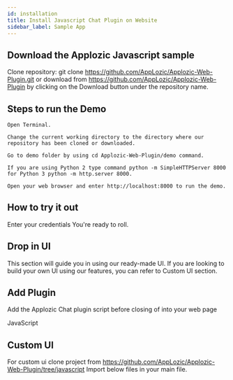 ```yaml
---
id: installation
title: Install Javascript Chat Plugin on Website
sidebar_label: Sample App
---
```



## Download the Applozic Javascript sample

Clone repository: git clone https://github.com/AppLozic/Applozic-Web-Plugin.git
or download from https://github.com/AppLozic/Applozic-Web-Plugin by clicking on the Download button under the repository name.

## Steps to run the Demo

```
Open Terminal.

Change the current working directory to the directory where our repository has been cloned or downloaded.

Go to demo folder by using cd Applozic-Web-Plugin/demo command.

If you are using Python 2 type command python -m SimpleHTTPServer 8000
for Python 3 python -m http.server 8000.

Open your web browser and enter http://localhost:8000 to run the demo.
```

## How to try it out

Enter your credentials
You're ready to roll.

## Drop in UI

This section will guide you in using our ready-made UI. If you are looking to build your own UI using our features, you can refer to Custom UI section.

## Add Plugin

Add the Applozic Chat plugin script before closing of </body> into your web page

JavaScript
<script type="text/javascript">
   (function(d, m){var s, h;       
   s = document.createElement("script");
   s.type = "text/javascript";
   s.async=true;
   s.src="https://apps.applozic.com/sidebox.app";
   h=document.getElementsByTagName('head')[0];
   h.appendChild(s);
   window.applozic=m;
   m.init=function(t){m._globals=t;}})(document, window.applozic || {});
</script>

## Custom UI

For custom ui clone project from https://github.com/AppLozic/Applozic-Web-Plugin/tree/javascript
Import below files in your main file.
<script type="text/javascript" src="Applozic-Web-Plugin/src/js/app/modules/applozic.utils.js"></script>
<script type="text/javascript" src="Applozic-Web-Plugin/src/js/app/modules/applozic.chat.js"></script>
<script type="text/javascript" src="Applozic-Web-Plugin/src/js/app/modules/storage/applozic.storage.js"></script>
<script type="text/javascript" src="Applozic-Web-Plugin/src/js/app/modules/api/applozic.api.js"></script>
<script type="text/javascript" src="Applozic-Web-Plugin/src/js/app/modules/socket/applozic.socket.js"></script>


